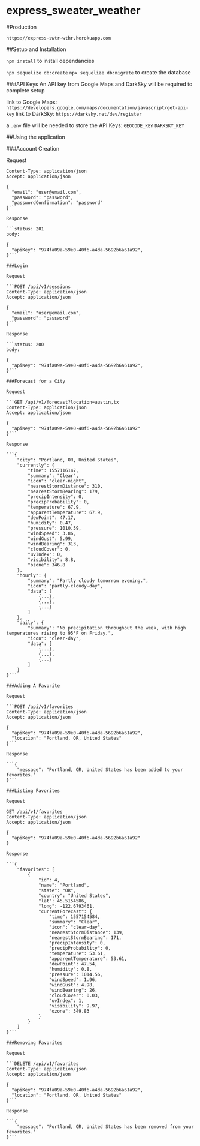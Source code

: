# express_sweater_weather

#Production

`https://express-swtr-wthr.herokuapp.com`

##Setup and Installation

`npm install`
to install dependancies

`npx sequelize db:create`
`npx sequelize db:migrate`
to create the database

###API Keys
An API key from Google Maps and DarkSky will be required to complete setup

link to Google Maps: `https://developers.google.com/maps/documentation/javascript/get-api-key`
link to DarkSky: `https://darksky.net/dev/register`

a `.env` file will be needed to store the API Keys:
`GEOCODE_KEY`
`DARKSKY_KEY`

##Using the application

###Account Creation

Request

```POST /api/v1/users
Content-Type: application/json
Accept: application/json

{
  "email": "user@email.com",
  "password": "password",
  "passwordConfirmation": "password"
}```

Response

```status: 201
body:

{
  "apiKey": "974fa09a-59e0-40f6-a4da-5692b6a61a92",
}```

###Login

Request

```POST /api/v1/sessions
Content-Type: application/json
Accept: application/json

{
  "email": "user@email.com",
  "password": "password"
}```

Response

```status: 200
body:

{
  "apiKey": "974fa09a-59e0-40f6-a4da-5692b6a61a92",
}```

###Forecast for a City

Request

```GET /api/v1/forecast?location=austin,tx
Content-Type: application/json
Accept: application/json

{
  "apiKey": "974fa09a-59e0-40f6-a4da-5692b6a61a92"
}```

Response

```{
    "city": "Portland, OR, United States",
    "currently": {
        "time": 1557116147,
        "summary": "Clear",
        "icon": "clear-night",
        "nearestStormDistance": 310,
        "nearestStormBearing": 179,
        "precipIntensity": 0,
        "precipProbability": 0,
        "temperature": 67.9,
        "apparentTemperature": 67.9,
        "dewPoint": 47.17,
        "humidity": 0.47,
        "pressure": 1010.59,
        "windSpeed": 3.86,
        "windGust": 5.99,
        "windBearing": 313,
        "cloudCover": 0,
        "uvIndex": 0,
        "visibility": 8.8,
        "ozone": 346.8
    },
    "hourly": {
        "summary": "Partly cloudy tomorrow evening.",
        "icon": "partly-cloudy-day",
        "data": [
            {...},
            {...},
            {...}   
        ]
    },
    "daily": {
        "summary": "No precipitation throughout the week, with high temperatures rising to 95°F on Friday.",
        "icon": "clear-day",
        "data": [
            {...},
            {...},
            {...}
        ]
    }
}```

###Adding A Favorite

Request

```POST /api/v1/favorites
Content-Type: application/json
Accept: application/json

{
  "apiKey": "974fa09a-59e0-40f6-a4da-5692b6a61a92",
  "location": "Portland, OR, United States"
}```

Response

```{
    "message": "Portland, OR, United States has been added to your favorites."
}```

###Listing Favorites

Request

GET /api/v1/favorites
Content-Type: application/json
Accept: application/json

{
  "apiKey": "974fa09a-59e0-40f6-a4da-5692b6a61a92"
}

Response

```{
    "favorites": [
        {
            "id": 4,
            "name": "Portland",
            "state": "OR",
            "country": "United States",
            "lat": 45.5154586,
            "long": -122.6793461,
            "currentForecast": {
                "time": 1557154584,
                "summary": "Clear",
                "icon": "clear-day",
                "nearestStormDistance": 139,
                "nearestStormBearing": 171,
                "precipIntensity": 0,
                "precipProbability": 0,
                "temperature": 53.61,
                "apparentTemperature": 53.61,
                "dewPoint": 47.54,
                "humidity": 0.8,
                "pressure": 1014.56,
                "windSpeed": 1.96,
                "windGust": 4.98,
                "windBearing": 26,
                "cloudCover": 0.03,
                "uvIndex": 1,
                "visibility": 9.97,
                "ozone": 349.83
            }
        }
    ]
}```

###Removing Favorites

Request

```DELETE /api/v1/favorites
Content-Type: application/json
Accept: application/json

{
  "apiKey": "974fa09a-59e0-40f6-a4da-5692b6a61a92",
  "location": "Portland, OR, United States"
}```

Response

```{
    "message": "Portland, OR, United States has been removed from your favorites."
}```
